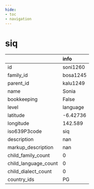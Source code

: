 ```yaml
---
hide:
- toc
- navigation
---
```

# siq
|                      | info     |
|:---------------------|:---------|
| id                   | soni1260 |
| family_id            | bosa1245 |
| parent_id            | kalu1249 |
| name                 | Sonia    |
| bookkeeping          | False    |
| level                | language |
| latitude             | -6.42736 |
| longitude            | 142.589  |
| iso639P3code         | siq      |
| description          | nan      |
| markup_description   | nan      |
| child_family_count   | 0        |
| child_language_count | 0        |
| child_dialect_count  | 0        |
| country_ids          | PG       |